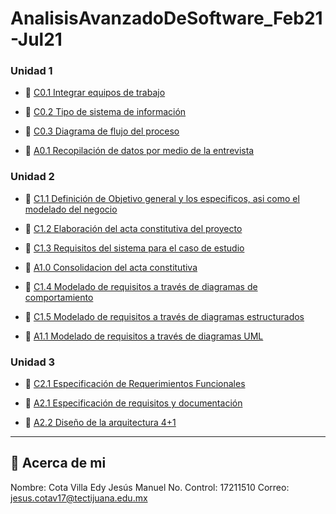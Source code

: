 # AnalisisAvanzadoDeSoftware_Feb21-Jul21

### Unidad 1
- :book: [C0.1 Integrar equipos de trabajo](https://github.com/CotaVilla/AnalisisAvanzadoDeSoftware_Feb21-Jul21/blob/main/blog/C0.1_CotaVillaEdyJesusManuel.md)

- :book: [C0.2  Tipo de sistema de información](https://github.com/CotaVilla/AnalisisAvanzadoDeSoftware_Feb21-Jul21/blob/main/blog/C0.2_CotaVillaEdyJesusManuel.md)

- :book: [C0.3  Diagrama de flujo del proceso](https://github.com/CotaVilla/AnalisisAvanzadoDeSoftware_Feb21-Jul21/blob/main/blog/C0.3_CotaVillaEdyJesusManuel.md)

- :turtle: [A0.1 Recopilación de datos por medio de la entrevista](https://github.com/CotaVilla/AnalisisAvanzadoDeSoftware_Feb21-Jul21/blob/main/blog/A0.1_Recopilaci%C3%B3n_de_datos_por_medio_de_la_entrevista_CotaVillaEdyJesusManuel.md)

### Unidad 2

- :book: [C1.1 Definición de Objetivo general y los especificos, asi como el modelado del negocio](https://github.com/CotaVilla/AnalisisAvanzadoDeSoftware_Feb21-Jul21/blob/main/blog/C1.1_Definicion-de-Objetivo-general-y-los-especificos,-asi-como-el-modelado-del-negocio_CotaVillaEdyJesusManuel.md)

- :book: [C1.2 Elaboración del acta constitutiva del proyecto](https://github.com/CotaVilla/AnalisisAvanzadoDeSoftware_Feb21-Jul21/blob/main/blog/C1.2_Elaboracion_del_acta_constitutiva_del_proyecto_CotaVillaEdyJesusManuel.md)

- :book: [C1.3 Requisitos del sistema para el caso de estudio](https://github.com/CotaVilla/AnalisisAvanzadoDeSoftware_Feb21-Jul21/blob/main/blog/C1.3_Requisitos_del_sistema_para_el_caso_de_estudio_CotaVillaEdyJesusManuel.md)

- :turtle: [A1.0 Consolidacion del acta constitutiva](https://github.com/CotaVilla/AnalisisAvanzadoDeSoftware_Feb21-Jul21/blob/main/blog/A1.0_Consolidacion_del_acta_constitutiva_CotaVillaEdyJesusManuel.md)

- :book: [C1.4 Modelado de requisitos a través de diagramas de comportamiento](https://github.com/CotaVilla/AnalisisAvanzadoDeSoftware_Feb21-Jul21/blob/main/blog/C1.4_UML_Casos_de_uso_secuencia_clases_CotaVillaEdyJesusManuel.md)

- :book: [C1.5 Modelado de requisitos a través de diagramas estructurados](https://github.com/CotaVilla/AnalisisAvanzadoDeSoftware_Feb21-Jul21/blob/main/blog/C1.5_UML_Estado_componentes_distribucion_CotaVillaEdyJesusManuel.md)

- :turtle: [A1.1  Modelado de requisitos a través de diagramas UML](https://github.com/CotaVilla/AnalisisAvanzadoDeSoftware_Feb21-Jul21/blob/main/blog/A1.1_ModeladoRequisitos_UML_CotaVillaEdyJesusManuel.md)


### Unidad 3

- :book: [C2.1 Especificación de Requerimientos Funcionales](https://github.com/CotaVilla/AnalisisAvanzadoDeSoftware_Feb21-Jul21/blob/main/blog/C2.1_EspecificacionRequerimientos_Funcionales_EdyJesusManuelCotaVilla.md)

- :turtle: [A2.1 Especificación de requisitos y documentación](https://github.com/CotaVilla/AnalisisAvanzadoDeSoftware_Feb21-Jul21/blob/main/blog/A2.1_Especificacion_de_requisitos_y_documentacion_CotaVillaEdyJesusManuel.md)

- :turtle: [A2.2 Diseño de la arquitectura 4+1](https://github.com/CotaVilla/AnalisisAvanzadoDeSoftware_Feb21-Jul21/blob/main/blog/A2.2_Dise%C3%B1o_de_la_arquitectura_4%2B1_CotaVillaEdyJesusManuel.md)


---
## :turtle: Acerca de mi
Nombre: Cota Villa Edy Jesús Manuel
No. Control: 17211510
Correo: jesus.cotav17@tectijuana.edu.mx